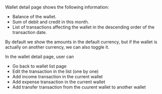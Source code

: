 Wallet detail page shows the following information:
- Balance of the wallet.
- Sum of debit and credit in this month.
- List of transactions affecting the wallet in the descending order of the transaction date.

By default we show the amounts in the default currency, but if the wallet is actually on another
currency, we can also toggle it.

In the wallet detail page, user can
- Go back to wallet list page
- Edit the transaction in the list (one by one)
- Add income transaction in the current wallet
- Add expense transaction in the current wallet
- Add transfer transaction from the cuurent wallet to another wallet